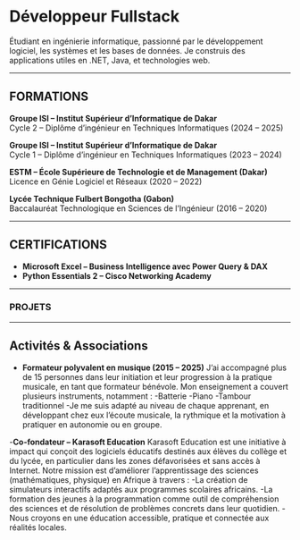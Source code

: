 # Développeur Fullstack

Étudiant en ingénierie informatique, passionné par le développement logiciel, les systèmes et les bases de données. 
Je construis des applications utiles en .NET, Java, et technologies web.

---

## FORMATIONS

**Groupe ISI – Institut Supérieur d’Informatique de Dakar**  
Cycle 2 – Diplôme d’ingénieur en Techniques Informatiques (2024 – 2025)   

**Groupe ISI – Institut Supérieur d’Informatique de Dakar**  
Cycle 1 – Diplôme d’ingénieur en Techniques Informatiques (2023 – 2024)  

**ESTM – École Supérieure de Technologie et de Management (Dakar)**  
Licence en Génie Logiciel et Réseaux (2020 – 2022) 

**Lycée Technique Fulbert Bongotha (Gabon)**  
Baccalauréat Technologique en Sciences de l’Ingénieur  (2016 – 2020)

---

## CERTIFICATIONS

- **Microsoft Excel – Business Intelligence avec Power Query & DAX**  
- **Python Essentials 2 – Cisco Networking Academy**

---

### PROJETS


---

## Activités & Associations

- **Formateur polyvalent en musique (2015 – 2025)**
J’ai accompagné plus de 15 personnes dans leur initiation et leur progression à la pratique musicale, en tant que formateur bénévole.
Mon enseignement a couvert plusieurs instruments, notamment :
-Batterie
-Piano
-Tambour traditionnel
-Je me suis adapté au niveau de chaque apprenant, en développant chez eux l’écoute musicale, la rythmique et la motivation à pratiquer en autonomie ou en groupe.

-**Co-fondateur – Karasoft Education**
Karasoft Education est une initiative à impact qui conçoit des logiciels éducatifs destinés aux élèves du collège et du lycée, en particulier dans les zones défavorisées et sans accès à Internet. Notre mission est d’améliorer l’apprentissage des sciences (mathématiques, physique) en Afrique à travers :
-La création de simulateurs interactifs adaptés aux programmes scolaires africains.
-La formation des jeunes à la programmation comme outil de compréhension des sciences et de résolution de problèmes concrets dans leur quotidien.
-Nous croyons en une éducation accessible, pratique et connectée aux réalités locales.




